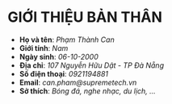 # GIỚI THIỆU BẢN THÂN

- **Họ và tên**: _Phạm Thành Can_
- **Giới tính**: _Nam_
- **Ngày sinh**: _06-10-2000_
- **Địa chỉ**: _107 Nguyễn Hữu Dật - TP Đà Nẵng_
- **Số điện thoại**: _0921194881_
- **Email**: _can.pham@supremetech.vn_
- **Sở thích**: _Bóng đá, nghe nhạc, du lịch, ..._
